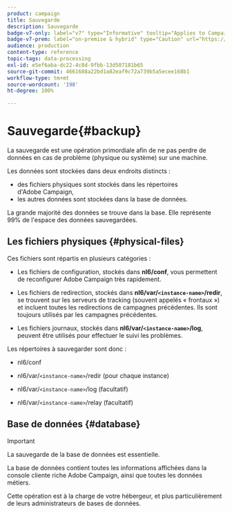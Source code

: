 ```yaml
---
product: campaign
title: Sauvegarde
description: Sauvegarde
badge-v7-only: label="v7" type="Informative" tooltip="Applies to Campaign Classic v7 only"
badge-v7-prem: label="on-premise & hybrid" type="Caution" url="https://experienceleague.adobe.com/docs/campaign-classic/using/installing-campaign-classic/architecture-and-hosting-models/hosting-models-lp/hosting-models.html" tooltip="Applies to on-premise and hybrid deployments only"
audience: production
content-type: reference
topic-tags: data-processing
exl-id: e5ef6aba-dc22-4c8d-9fbb-13d507181b65
source-git-commit: 4661688a22bd1a82eaf9c72a739b5a5ecee168b1
workflow-type: tm+mt
source-wordcount: '198'
ht-degree: 100%

---
```


# Sauvegarde{#backup}

La sauvegarde est une opération primordiale afin de ne pas perdre de données en cas de problème (physique ou système) sur une machine.

Les données sont stockées dans deux endroits distincts :

* des fichiers physiques sont stockés dans les répertoires d&#39;Adobe Campaign,
* les autres données sont stockées dans la base de données.

La grande majorité des données se trouve dans la base. Elle représente 99% de l&#39;espace des données sauvegardées.

## Les fichiers physiques {#physical-files}

Ces fichiers sont répartis en plusieurs catégories :

* Les fichiers de configuration, stockés dans **nl6/conf**, vous permettent de reconfigurer Adobe Campaign très rapidement.

* Les fichiers de redirection, stockés dans **nl6/var/`<instance-name>`/redir**, se trouvent sur les serveurs de tracking (souvent appelés « frontaux ») et incluent toutes les redirections de campagnes précédentes. Ils sont toujours utilisés par les campagnes précédentes.

* Les fichiers journaux, stockés dans **nl6/var/`<instance-name>`/log**, peuvent être utilisés pour effectuer le suivi les problèmes.

Les répertoires à sauvegarder sont donc :

* nl6/conf

* nl6/var/`<instance-name>`/redir (pour chaque instance)

* nl6/var/`<instance-name>`/log (facultatif)

* nl6/var/`<instance-name>`/relay (facultatif)


## Base de données {#database}

>[!IMPORTANT]
>
>La sauvegarde de la base de données est essentielle.


La base de données contient toutes les informations affichées dans la console cliente riche Adobe Campaign, ainsi que toutes les données métiers.

Cette opération est à la charge de votre hébergeur, et plus particulièrement de leurs administrateurs de bases de données.
